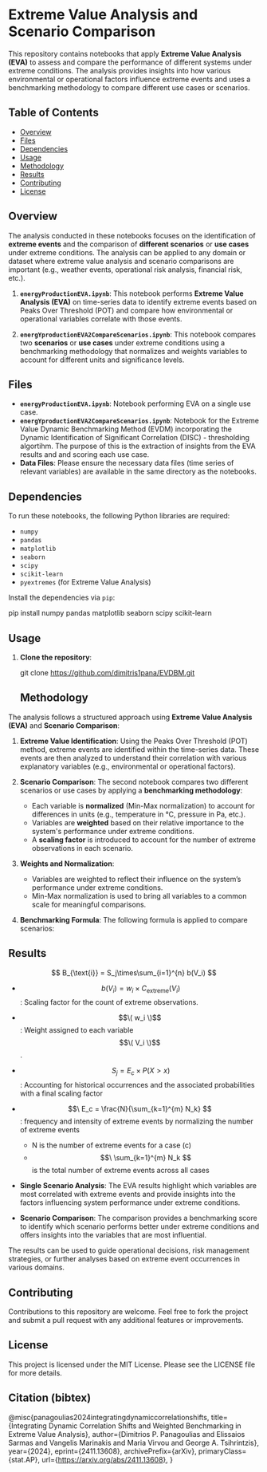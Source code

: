# Extreme Value Analysis and Scenario Comparison

This repository contains notebooks that apply **Extreme Value Analysis (EVA)** to assess and compare the performance of different systems under extreme conditions. The analysis provides insights into how various environmental or operational factors influence extreme events and uses a benchmarking methodology to compare different use cases or scenarios.

## Table of Contents

- [Overview](#overview)
- [Files](#files)
- [Dependencies](#dependencies)
- [Usage](#usage)
- [Methodology](#methodology)
- [Results](#results)
- [Contributing](#contributing)
- [License](#license)

## Overview

The analysis conducted in these notebooks focuses on the identification of **extreme events** and the comparison of **different scenarios** or **use cases** under extreme conditions. The analysis can be applied to any domain or dataset where extreme value analysis and scenario comparisons are important (e.g., weather events, operational risk analysis, financial risk, etc.).

1. **`energyProductionEVA.ipynb`**: This notebook performs **Extreme Value Analysis (EVA)** on time-series data to identify extreme events based on Peaks Over Threshold (POT) and compare how environmental or operational variables correlate with those events.

2. **`energYproductionEVA2CompareScenarios.ipynb`**: This notebook compares two **scenarios** or **use cases** under extreme conditions using a benchmarking methodology that normalizes and weights variables to account for different units and significance levels.

## Files

- **`energyProductionEVA.ipynb`**: Notebook performing EVA on a single use case.
- **`energYproductionEVA2CompareScenarios.ipynb`**: Notebook for the Extreme Value Dynamic Benchmarking Method (EVDM) incorporating the Dynamic Identification of Significant Correlation (DISC) - thresholding algortihm. The purpose of this is the extraction of insights from the EVA results and and scoring each use case.
- **Data Files**: Please ensure the necessary data files (time series of relevant variables) are available in the same directory as the notebooks.

## Dependencies

To run these notebooks, the following Python libraries are required:

- `numpy`
- `pandas`
- `matplotlib`
- `seaborn`
- `scipy`
- `scikit-learn`
- `pyextremes` (for Extreme Value Analysis)

Install the dependencies via `pip`:

pip install numpy pandas matplotlib seaborn scipy scikit-learn

## Usage

1. **Clone the repository**:

   git clone https://github.com/dimitris1pana/EVDBM.git

   ## Methodology

The analysis follows a structured approach using **Extreme Value Analysis (EVA)** and **Scenario Comparison**:

1. **Extreme Value Identification**: Using the Peaks Over Threshold (POT) method, extreme events are identified within the time-series data. These events are then analyzed to understand their correlation with various explanatory variables (e.g., environmental or operational factors).

2. **Scenario Comparison**: The second notebook compares two different scenarios or use cases by applying a **benchmarking methodology**:
   - Each variable is **normalized** (Min-Max normalization) to account for differences in units (e.g., temperature in °C, pressure in Pa, etc.).
   - Variables are **weighted** based on their relative importance to the system's performance under extreme conditions.
   - A **scaling factor** is introduced to account for the number of extreme observations in each scenario.

3. **Weights and Normalization**:
   - Variables are weighted to reflect their influence on the system’s performance under extreme conditions.
   - Min-Max normalization is used to bring all variables to a common scale for meaningful comparisons.

4. **Benchmarking Formula**:
   The following formula is applied to compare scenarios:

## Results
$$ B_{\text{i}} = S_j\times\sum_{i=1}^{n} b(V_i) $$

- $$\ b(V_i) =  w_i \times{C_\text{extreme}}(V_i)$$: Scaling factor for the count of extreme observations.
- $$\( w_i \)$$: Weight assigned to each variable $$\( V_i \)$$.
- $$\ S_j = E_c \times P(X>x) $$: Accounting for historical occurrences and the associated probabilities with a final scaling factor
- $$\ E_c = \frac{N}{\sum_{k=1}^{m} N_k} $$: frequency and intensity of extreme events by normalizing the number of extreme events
   - N  is the number of extreme events for a case (c)
   - $$\ \sum_{k=1}^{m} N_k $$ is the total number of extreme events across all cases

- **Single Scenario Analysis**: The EVA results highlight which variables are most correlated with extreme events and provide insights into the factors influencing system performance under extreme conditions.
- **Scenario Comparison**: The comparison provides a benchmarking score to identify which scenario performs better under extreme conditions and offers insights into the variables that are most influential.

The results can be used to guide operational decisions, risk management strategies, or further analyses based on extreme event occurrences in various domains.

## Contributing

Contributions to this repository are welcome. Feel free to fork the project and submit a pull request with any additional features or improvements.

## License

This project is licensed under the MIT License. Please see the LICENSE file for more details.

## Citation (bibtex)
@misc{panagoulias2024integratingdynamiccorrelationshifts,
      title={Integrating Dynamic Correlation Shifts and Weighted Benchmarking in Extreme Value Analysis}, 
      author={Dimitrios P. Panagoulias and Elissaios Sarmas and Vangelis Marinakis and Maria Virvou and George A. Tsihrintzis},
      year={2024},
      eprint={2411.13608},
      archivePrefix={arXiv},
      primaryClass={stat.AP},
      url={https://arxiv.org/abs/2411.13608}, 
}
```
